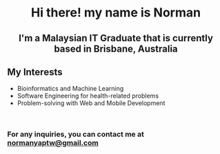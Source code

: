 <h1 align="center">Hi there! my name is Norman</h1>
<h2 align="center">I'm a Malaysian IT Graduate that is currently based in Brisbane, Australia</h2>
<h2>My Interests</h2>
<ul>
  <li>Bioinformatics and Machine Learning</li>
  <li>Software Engineering for health-related problems</li>
  <li>Problem-solving with Web and Mobile Development</li>
</ul>
<br>

### For any inquiries, you can contact me at [normanyaptw@gmail.com](mailto:normanyaptw@gmail.com)
